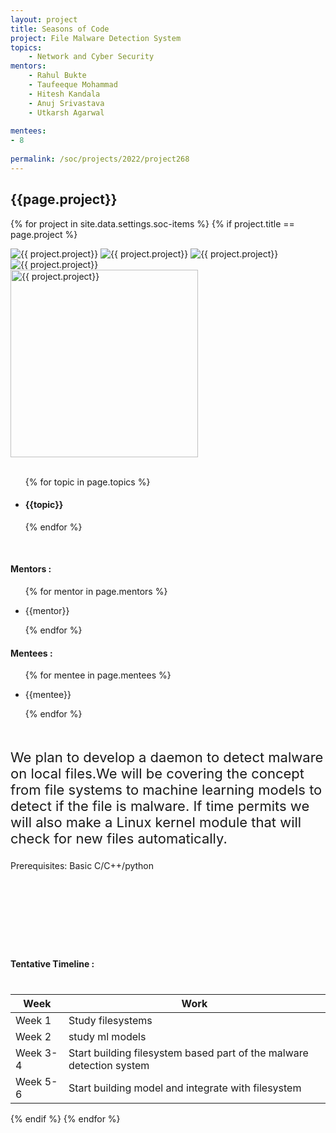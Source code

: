 ```yaml
---
layout: project
title: Seasons of Code
project: File Malware Detection System
topics:
    - Network and Cyber Security
mentors:
    - Rahul Bukte 
    - Taufeeque Mohammad 
    - Hitesh Kandala 
    - Anuj Srivastava 
    - Utkarsh Agarwal 
    
mentees:
- 8
    
permalink: /soc/projects/2022/project268
---
```


<h2 class="display1 m-3 p-3 text-center project-title">{{page.project}}</h2>

{% for project in site.data.settings.soc-items %}
{% if project.title == page.project %}

<div class ="img-soc d-block"> 
    <img src="{{ site.baseurl }}/{{ project.image }}" alt="{{ project.project}}" class="image-1">
    <img src="{{ site.baseurl }}/{{ project.image }}" alt="{{ project.project}}" class="image-2">
    <img src="{{ site.baseurl }}/{{ project.image }}" alt="{{ project.project}}" class="image-3">
    <img src="{{ site.baseurl }}/{{ project.image }}" alt="{{ project.project}}" class="image-4">
</div>
<div class = "mobile-img-soc">
  <img src="{{ site.baseurl }}/{{ project.image }}"  width = "300" height="300" alt="{{ project.project}}" class="border rounded">
  </div>
<div >
    <br>
    <ul>
        {% for topic in page.topics %}
        <li><h4 class="text-primary text-center topics">{{topic}}</h4></li>
        {% endfor %}
    </ul>
    <br>
    <h4 class="display3  ">Mentors :</h4> 
    <ul>
        {% for mentor in page.mentors %}
        <li><p class="lead">{{mentor}}</p></li>
        {% endfor %}
    </ul>
    <h4 class="display3  ">Mentees :</h4> 
    <ul>
        {% for mentee in page.mentees %}
        <li><p class="lead">{{mentee}}</p></li>
        {% endfor %}
    </ul>
</div>
<div class = "project-desc" style = "margin-bottom: 140px">
    <p class="display3" style = "font-size:22px;" >
        <br>
We plan to develop a daemon to detect malware on local files.We will be covering the concept from file systems to machine learning models to detect if the file is malware. If time permits we will also make a Linux kernel module that will check for new files automatically.<br>

Prerequisites:
Basic C/C++/python
        <br>
    </p>
</div>
<div class = "d-flex flex-wrap">
<div>
    <h4 class="display3" style="margin:80px 0px 40px 0px;">Tentative Timeline :</h4>
    <table class="table table-striped w-100">
    <thead>
        <tr>
        <th>Week</th>
        <th>Work</th>
        </tr>
    </thead>
    <tbody>
    <tr>
      <td  >Week 1</td>
      <td>Study filesystems</td>
    </tr>
    <tr>
      <td>Week 2</td>
      <td>study ml models</td>
    </tr>
    <tr>
      <td>Week 3-4</td>
      <td>Start building filesystem based part of the malware detection system</td>
    </tr>
    <tr>
      <td>Week 5-6</td>
      <td>Start building model and integrate with filesystem</td>
    </tr>
    </tbody>
    </table>
</div>
</div>
{% endif %}
{% endfor %}
